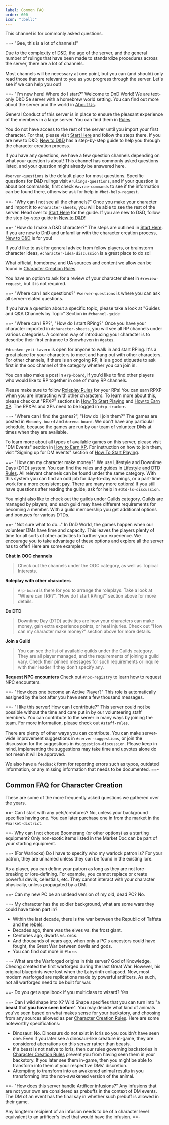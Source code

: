```yaml
---
label: Common FAQ
order: 600
icon: ":bell:"
---
```


This channel is for commonly asked questions.

==- "Gee, this is a lot of channels!"

Due to the complexity of D&D, the age of the server, and the general number of rulings that have been made to standardize procedures across the server, there are a lot of channels. 

Most channels will be necessary at one point, but you can (and should) only read those that are relevant to you as you progress through the server. Let's see if we can help you out!

==- "I'm new here! Where do I start?"
Welcome to DnD World! We are text-only D&D 5e server with a homebrew world setting. You can find out more about the server and the world in [About Us](index.md). 

General Conduct of this server is in place to ensure the pleasant experience of the members in a large server. You can find them in [Rules](rules.md).

You do not have access to the rest of the server until you import your first character. For that, please visit [Start Here](/character-building/start-here/) and follow the steps there. If you are new to D&D, [New to D&D](/character-building/new-to-dnd/) has a step-by-step guide to help you through the character creation process.

If you have any questions, we have a few question channels depending on what your question is about! This channel has commonly asked questions listed, and your question might already be answered here. 

`#server-questions` is the default place for most questions. Specific questions for D&D rulings visit `#rulings-questions`, and if your question is about bot commands, first check `#avrae-commands` to see if the information can be found there, otherwise ask for help in `#bot-help-request`.

==- "Why can I not see all the channels?"
Once you make your character and import it to `#character-sheets`, you will be able to see the rest of the server. Head over to [Start Here](/character-building/start-here/) for the guide. If you are new to D&D, follow the step-by-step guide in [New to D&D](/character-building/new-to-dnd/)!

==- "How do I make a D&D character?"
The steps are outlined in [Start Here](/character-building/start-here/). If you are new to DnD and unfamiliar with the character creation process, [New to D&D](/character-building/new-to-dnd/) is for you!

If you'd like to ask for general advice from fellow players, or brainstorm character ideas, `#character-idea-discussion` is a great place to do so!

What official, homebrew, and UA sources and content we allow can be found in [Character Creation Rules](/character-building/cc-rules/).

You have an option to ask for a review of your character sheet in `#review-request`, but it is not required.

==- "Where can I ask questions?"
`#server-questions` is where you can ask all server-related questions.

If you have a question about a specific topic, please take a look at "Guides and Q&A Channels by Topic" Section in `#channel-guide`

==- "Where can I RP?", "How do I start RPing?"
Once you have your character imported in `#character-sheets`, you will see all RP channels under various categories. A common way of introducing your character is to describe their first entrance to Snowhaven in `#gates`. 

`#drunken-yeti-tavern` is open for anyone to walk in and start RPing. It's a great place for your characters to meet and hang out with other characters. For other channels, if there is an ongoing RP, it is a good etiquette to ask first in the ooc channel of the category whether you can join in. 

You can also make a post in `#rp-board`, if you'd like to find other players who would like to RP together in one of many RP channels.

Please make sure to follow [Roleplay Rules](rp-rules.md) for your RPs! You can earn RPXP when you are interacting with other characters. To learn more about this, please checkout "RPXP" sections in [How To Start Playing](/start-playing/start-playing/) and [How to Earn XP](/start-playing/earn-xp/). The RPXPs and XPs need to be logged in `#⁠xp-tracker`.

==- "Where can I find the games?", "How do I join them?"
The games are posted in `#bounty-board` and `#arena-board`. We don't have any particular schedule, because the games are run by our team of volunteer DMs at times when they are available.

To learn more about all types of available games on this server, please visit "DM Events" section in [How to Earn XP](/start-playing/earn-xp/#3-dm-events/). For instruction on how to join them, visit "Signing up for DM events" section of [How To Start Playing](/start-playing/start-playing/#signing-up-for-dm-events/).

==- "How can my character make money?"
We use Lifestyle and Downtime Days (DTD) system. You can find the rules and guides in [Lifestyle and DTD Rules](/downtime-and-lifestyle/). All relevant channels can be found under the same category. With this system you can find an odd job for day-to-day earnings, or a part-time work for a more consistent pay. There are many more options! If you still have questions after reading the guide, ask for help in `#dtd-ls-discussion`.

You might also like to check out the guilds under Guilds category. Guilds are managed by players, and each guild may have different requirements for becoming a member. With a guild membership you get additional options and bonuses for various DTDs.

==- "Not sure what to do..."
In DnD World, the games happen when our volunteer DMs have time and capacity. This leaves the players plenty of time for all sorts of other activities to further your experience. We encourage you to take advantage of these options and explore all the server has to offer! Here are some examples:

**Chat in OOC channels**
> Check out the channels under the OOC category, as well as Topical Interests.

**Roleplay with other characters**
> `#rp-board` is there for you to arrange the roleplays. Take a look at "Where can I RP?", "How do I start RPing?" section above for more details.

**Do DTD**
> Downtime Day (DTD) activities are how your characters can make money, gain extra experience points, or heal injuries. Check out "How can my character make money?" section above for more details.

**Join a Guild**
> You can see the list of available guilds under the Guilds category. They are all player managed, and the requirements of joining a guild vary. Check their pinned messages for such requirements or inquire with their leader if they don't specify any.

**Request NPC encounters**
Check out `#npc-registry` to learn how to request NPC encounters.

==- "How does one become an Active Player?"
This role is automatically assigned by the bot after you have sent a few thousand messages.

==- "I like this server! How can I contribute?"
This server could not be possible without the time and care put in by our volunteering staff members. You can contribute to the server in many ways by joining the team. For more information, please check out `#staff-roles`.

There are plenty of other ways you can contribute. You can make server-wide improvement suggestions in `#server-suggestions`, or join the discussion for the suggestions in `#suggestion-discussion`. Please keep in mind, implementing the suggestions may take time and upvotes alone do not mean it will be approved.

We also have a `feedback` form for reporting errors such as typos, outdated information, or any missing information that needs to be documented.
==-

## Common FAQ for Character Creation
These are some of the more frequently asked questions we gathered over the years.

==- Can I start with any pets/creatures?
No, unless your background specifies having one. You can later purchase one in from the market in the `#market-district`.

==- Why can I not choose Boomerang (or other options) as a starting equipment?
Only non-exotic items listed in the Market Doc can be part of your starting equipment.

==- (For Warlocks) Do I have to specify who my warlock patron is? 
For your patron, they are unnamed unless they can be found in the existing lore.

As a player, you can define your patron as long as they are not lore-breaking or lore-defining. For example, you cannot replace or create powerful devils, celestials, etc. They cannot interact with your character physically, unless propagated by a DM.

==- Can my new PC be an undead version of my old, dead PC? 
No.

==- My character has the soldier background, what are some wars they could have taken part in? 
- Within the last decade, there is the war between the Republic of Taffeta and the rebels.
- Decades ago, there was the elves vs. the frost giant.
- Centuries ago, dwarfs vs. orcs.
- And thousands of years ago, when only a PC's ancestors could have fought, the Great War between devils and gods.
- You can find out more in `#lore`.

==- What are the Warforged origins in this server? 
God of Knowledge, Cheong created the first warforged during the last Great War. However, his original blueprints were lost when the Labyrinth collapsed. Now, most modern warforged are replications made by powerful artificers. As such, not all warforged need to be built for war.

==- Do you get a spellbook if you multiclass to wizard? 
Yes

==- Can I wild shape into X?
Wild Shape specifies that you can turn into "a **beast** that **you have seen before**". You may decide what kind of animals you've seen based on what makes sense for your backstory, and choosing from any sources allowed as per [Character Creation Rules](/character-building/cc-rules/). Here are some noteworthy specifications:

- Dinosaur: No. Dinosaurs do not exist in Icris so you couldn't have seen one. Even if you later see a dinosaur-like creature in-game, they are considered aberrations on this server rather than beasts.
- If a beast is not native to Icris, then our rules governing backstories in [Character Creation Rules](/character-building/cc-rules/) prevent you from having seen them in your backstory. If you later see them in-game, then you might be able to transform into them at your respective DMs' discretion.
- Attempting to transform into an awakened animal results in you transforming into the non-awakened version of the animal.

==- "How does this server handle Artificer infusions?"
Any infusions that are not your own are considered as prebuffs in the context of DM events. The DM of an event has the final say in whether such prebuff is allowed in their game.

Any longterm recipient of an infusion needs to be of a character level equivalent to an artificer's level that would have the infusion.
==-

